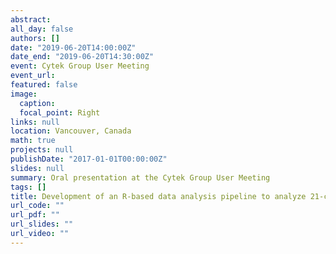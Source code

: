 ```yaml
---
abstract: 
all_day: false
authors: []
date: "2019-06-20T14:00:00Z"
date_end: "2019-06-20T14:30:00Z"
event: Cytek Group User Meeting
event_url: 
featured: false
image:
  caption: 
  focal_point: Right
links: null
location: Vancouver, Canada
math: true
projects: null
publishDate: "2017-01-01T00:00:00Z"
slides: null
summary: Oral presentation at the Cytek Group User Meeting
tags: []
title: Development of an R-based data analysis pipeline to analyze 21-color Cytek Aurora™ flow cytometry data and elucidate memory T cell populations in response to BCG vaccination
url_code: ""
url_pdf: ""
url_slides: ""
url_video: ""
---
```


